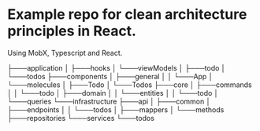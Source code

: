 # Example repo for clean architecture principles in React.

Using MobX, Typescript and React.

├───application
│   ├───hooks
│   └───viewModels
│       ├───todo
│       └───todos
├───components
│   ├───general
│   │   └───App
│   └───molecules
│       ├───Todo
│       └───Todos
├───core
│   ├───commands
│   │   └───todo
│   ├───domain
│   │   └───entities
│   │       └───todo
│   └───queries
└───infrastructure
    ├───api
    │   ├───common
    │   ├───endpoints
    │   │   └───todos
    │   ├───mappers
    │   └───methods
    ├───repositories
    └───services
        └───todos
